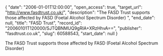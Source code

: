 {
  "date": "2006-01-01T12:00:00", 
  "open_access": true, 
  "target_url": "http://www.fasdtrust.co.uk/", 
  "description": "The FASD Trust supports those affected by FASD (Foetal Alcohol Spectrum Disorder) ", 
  "end_date": null, 
  "title": "FASD Trust", 
  "record_id": "20060101T120000/SJTQBNMUQ9gRIA+XRzHhvA==", 
  "publisher": "fasdtrust.co.uk", 
  "slug": 60588543, 
  "start_date": null
}

The FASD Trust supports those affected by FASD (Foetal Alcohol Spectrum Disorder) 